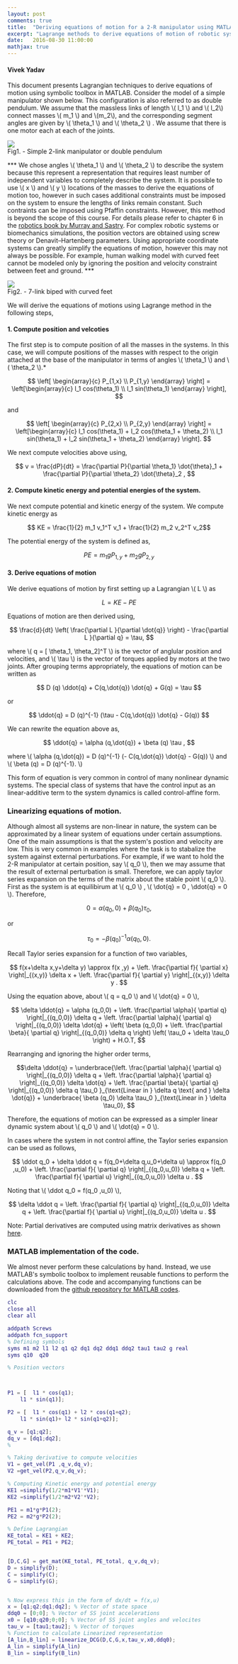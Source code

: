 ```yaml
---
layout: post
comments: true
title:  "Deriving equations of motion for a 2-R manipulator using MATLAB"
excerpt: "Lagrange methods to derive equations of motion of robotic systems under no contraints is presented. MATLAB scripts are provided that implement that perform same calculations using symbolic toolbox."
date:   2016-08-30 11:00:00
mathjax: true
---
```



#### Vivek Yadav 

This document presents Lagrangian techniques to derive equations of motion using symbolic toolbox in MATLAB. Consider the model of a simple manipulator shown below. This configuration is also referred to as double pendulum. We assume that the massless links of length \\( l_1 \\) and \\( l_2\\) connect masses \\( m_1 \\) and \\(m_2\\), and the corresponding segment angles are given by \\( \theta_1 \\) and  \\( \theta_2 \\) . We assume that there is one motor each at each of the joints.


<div class='fig figcenter fighighlight'>
  <img src='/images/manip_2R.png'>
  <figcaption>Fig1. - Simple 2-link manipulator or double pendulum</figcaption>
</div>

*** We chose angles \\( \theta_1 \\) and \\( \theta_2 \\) to describe the system because this represent a representation that requires least number of independent variables to completely describe the system. It is possible to use \\( x \\) and \\( y \\) locations of the masses to derive the equations of motion too, however in such cases additional constraints must be imposed on the system to ensure the lengths of links remain constant. Such contraints can be imposed using Pfaffin constraints. However, this method is beyond the scope of this course. For details please refer to chapter 6 in the [robotics book by Murray and Sastry](http://www.cds.caltech.edu/~murray/books/MLS/pdf/mls94-complete.pdf). For complex robotic systems or biomechanics simulations, the position vectors are obtained using screw theory or Denavit–Hartenberg parameters. Using appropriate coordinate systems can greatly simplify the equations of motion, however this may not always be possible. For example, human walking model with curved feet cannot be modeled only by ignoring the position and velocity constraint between feet and ground. ***

<div class='fig figcenter fighighlight'>
  <img src='/images/biped_model.gif'>
  <figcaption>Fig2. - 7-link biped with curved feet</figcaption>
</div>

We will derive the equations of motions using Lagrange method in the following steps,

#### 1. Compute position and velcoties 

The first step is to compute position of all the masses in the systems. In this case, we will compute positions of the masses with respect to the origin attached at the base of the manipulator in terms of angles \\( \theta_1 \\) and \\( \theta_2 \\).*

$$ \left[ \begin{array}{c} P_{1,x} \\ P_{1,y}   \end{array} \right] = \left[\begin{array}{c} l_1 cos(\theta_1) \\  l_1 sin(\theta_1)   \end{array}  \right], $$

and 

$$ \left[ \begin{array}{c} P_{2,x} \\ P_{2,y}   \end{array} \right] = \left[\begin{array}{c} l_1 cos(\theta_1) + l_2 cos(\theta_1 + \theta_2) \\  l_1 sin(\theta_1)  + l_2 sin(\theta_1 + \theta_2)   \end{array}  \right]. $$

We next compute velocities above using, 

$$ v = \frac{dP}{dt} = \frac{\partial P}{\partial \theta_1} \dot{\theta}_1 + \frac{\partial P}{\partial \theta_2} \dot{\theta}_2 , $$


#### 2. Compute kinetic energy and potential energies of the system. 

We next compute potential and kinetic energy of the system. We compute kinetic energy as

$$ KE = \frac{1}{2} m_1 v_1^T v_1 + \frac{1}{2} m_2 v_2^T v_2$$

The potential energy of the system is defined as, 

$$ PE = m_1 g P_{1,y} + m_2 g P_{2,y} $$

#### 3. Derive equations of motion 

We derive equations of motion by first setting up a Lagrangian \\( L \\) as

$$ L = KE - PE $$

Equations of motion are then derived using, 

$$ \frac{d}{dt} \left( \frac{\partial L }{\partial \dot{q}} \right) -  \frac{\partial L }{\partial q} = \tau, $$

where \\( q = [ \theta_1, \theta_2]^T \\) is the vector of anglular position and velocities, and \\( \tau \\) is the vector of torques applied by motors at the two joints. After grouping terms appropriately, the equations of motion can be written as 

$$ D (q) \ddot{q} + C(q,\dot{q}) \dot{q} + G(q) = \tau $$

or 

$$ \ddot{q}  = D (q)^{-1} (\tau - C(q,\dot{q}) \dot{q} - G(q)) $$

We can rewrite the equation above as, 

$$ \ddot{q}  = \alpha (q,\dot{q}) + \beta (q) \tau , $$

where \\( \alpha (q,\dot{q}) = D (q)^{-1} (- C(q,\dot{q}) \dot{q} - G(q)) \\) and \\( \beta (q) =  D (q)^{-1}. \\) 

This form of equation is very common in control of many nonlinear dynamic systems. The special class of systems that have the control input as an linear-additive term to the system dynamics is called control-affine form. 


### Linearizing equations of motion. 

Although almost all systems are non-linear in nature, the system can be approximated by a linear system of equations under certain assumptions. One of the main assumptions is that the system's postion and velocity are low. This is very common in examples where the task is to stabalize the system against external perturbations. For example, if we want to hold the 2-R manipulator at certain position, say \\( q_0 \\), then we may assume that the result of external perturbation is small. Therefore, we can apply taylor series expansion on the terms of the matrix about the stable point \\( q_0 \\). First as the system is at equilibirum at \\( q_0 \\) , \\( \dot{q} = 0 , \ddot{q} = 0 \\). Therefore,

$$ 0  = \alpha (q_0,0) + \beta (q_0) \tau_0 ,$$

or 

$$ \tau_0  =  - \beta (q_0) ^{-1}\alpha (q_0,0) .$$

Recall Taylor series expansion for a function of two variables, 

$$ f(x+\delta x,y+\delta y) \approx f(x ,y) + \left. \frac{\partial f}{ \partial x} \right|_{(x,y)} \delta x  + \left. \frac{\partial f}{ \partial y} \right|_{(x,y)} \delta y . $$ 


Using the equation above, about \\( q = q_0 \\) and \\( \dot{q} = 0 \\), 

$$ \delta \ddot{q}  = \alpha (q_0,0) + \left. \frac{\partial \alpha}{ \partial q} \right|_{(q_0,0)} \delta q  + \left. \frac{\partial \alpha}{ \partial q} \right|_{(q_0,0)} \delta \dot{q}  + \left( \beta (q_0,0) + \left. \frac{\partial \beta}{ \partial q} \right|_{(q_0,0)} \delta q  \right) \left( \tau_0 + \delta \tau_0   \right) + H.O.T, $$

Rearranging and ignoring the higher order terms, 

$$\delta \ddot{q}  = \underbrace{\left. \frac{\partial \alpha}{ \partial q} \right|_{(q_0,0)} \delta q  + \left. \frac{\partial \alpha}{ \partial q} \right|_{(q_0,0)} \delta \dot{q}  +   \left. \frac{\partial \beta}{ \partial q} \right|_{(q_0,0)} \delta q \tau_0  }_{\text{Linear in } \delta q \text{ and } \delta \dot{q}} +  \underbrace{ \beta (q_0) \delta \tau_0 }_{\text{Linear in } \delta \tau_0}, $$

Therefore, the equations of motion can be expressed as a simpler linear dynamic system about \\( q_0 \\) and \\( \dot{q} = 0 \\). 

In cases where the system in not control affine, the Taylor series expansion can be used as follows,

$$ \ddot q_0 + \delta \ddot q = f(q_0+\delta q,u_0+\delta u) \approx f(q_0 ,u_0) + \left. \frac{\partial f}{ \partial q} \right|_{(q_0,u_0)} \delta q  + \left. \frac{\partial f}{ \partial u} \right|_{(q_0,u_0)} \delta u . $$ 

Noting that \\( \ddot q_0 = f(q_0 ,u_0) \\), 

$$  \delta \ddot q =  \left. \frac{\partial f}{ \partial q} \right|_{(q_0,u_0)} \delta q  + \left. \frac{\partial f}{ \partial u} \right|_{(q_0,u_0)} \delta u . $$ 


Note: Partial derivatives are computed using matrix derivatives as shown [here](https://mec560sbu.github.io/2016/08/29/Least_SQ_Fitting/). 

### MATLAB implementation of the code. 

We almost never perform these calculations by hand. Instead, we use MATLAB's symbolic toolbox to implement reusable functions to perform the calculations above. The code and accompanying functions can be downloaded from the [github repository for MATLAB codes](https://github.com/mec560sbu/mec560sbu.github.io/tree/master/mec560_MATLAB_codes/Deriving_EOMs).  


```matlab
clc
close all
clear all

addpath Screws
addpath fcn_support
% Defining symbols
syms m1 m2 l1 l2 q1 q2 dq1 dq2 ddq1 ddq2 tau1 tau2 g real
syms q10  q20

% Position vectors



P1 = [  l1 * cos(q1);
    l1 * sin(q1)];

P2 = [  l1 * cos(q1) + l2 * cos(q1+q2);
    l1 * sin(q1)+ l2 * sin(q1+q2)];

q_v = [q1;q2];
dq_v = [dq1;dq2];
% 

% Taking derivative to compute velocities
V1 = get_vel(P1 ,q_v,dq_v);
V2 =get_vel(P2,q_v,dq_v);

% Computing Kinetic energy and potential energy
KE1 =simplify(1/2*m1*V1'*V1);
KE2 =simplify(1/2*m2*V2'*V2);

PE1 = m1*g*P1(2);
PE2 = m2*g*P2(2);

% Define Lagrangian
KE_total = KE1 + KE2;
PE_total = PE1 + PE2;


[D,C,G] = get_mat(KE_total, PE_total, q_v,dq_v);
D = simplify(D);
C = simplify(C);
G = simplify(G);


% Now express this in the form of dx/dt = f(x,u)
x = [q1;q2;dq1;dq2]; % Vector of state space
ddq0 = [0;0]; % Vector of SS joint accelerations
x0 = [q10;q20;0;0]; % Vector of SS joint angles and velocites
tau_v = [tau1;tau2]; % Vector of torques
% Function to calculate Linearized representation
[A_lin,B_lin] = linearize_DCG(D,C,G,x,tau_v,x0,ddq0);
A_lin = simplify(A_lin)
B_lin = simplify(B_lin)

```

